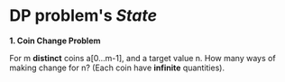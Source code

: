 # DP problem's *State*

**1. Coin Change Problem**

For m **distinct** coins a[0...m-1], and a target value n. How many ways of making change for n? (Each coin have **infinite** quantities).

